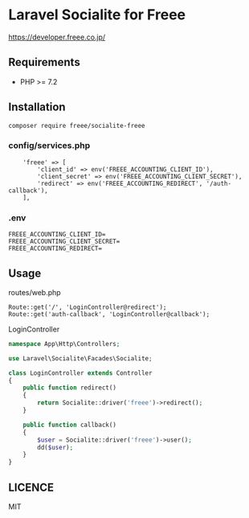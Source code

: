 # Laravel Socialite for Freee

https://developer.freee.co.jp/

## Requirements
- PHP >= 7.2

## Installation
```
composer require freee/socialite-freee
```

### config/services.php

```
    'freee' => [
        'client_id' => env('FREEE_ACCOUNTING_CLIENT_ID'),
        'client_secret' => env('FREEE_ACCOUNTING_CLIENT_SECRET'),
        'redirect' => env('FREEE_ACCOUNTING_REDIRECT', '/auth-callback'),
    ],
```

### .env
```
FREEE_ACCOUNTING_CLIENT_ID=
FREEE_ACCOUNTING_CLIENT_SECRET=
FREEE_ACCOUNTING_REDIRECT=
```

## Usage

routes/web.php
```
Route::get('/', 'LoginController@redirect');
Route::get('auth-callback', 'LoginController@callback');
```

LoginController

```php
namespace App\Http\Controllers;

use Laravel\Socialite\Facades\Socialite;

class LoginController extends Controller
{
    public function redirect()
    {
        return Socialite::driver('freee')->redirect();
    }

    public function callback()
    {
        $user = Socialite::driver('freee')->user();
        dd($user);
    }
}

```

## LICENCE
MIT
